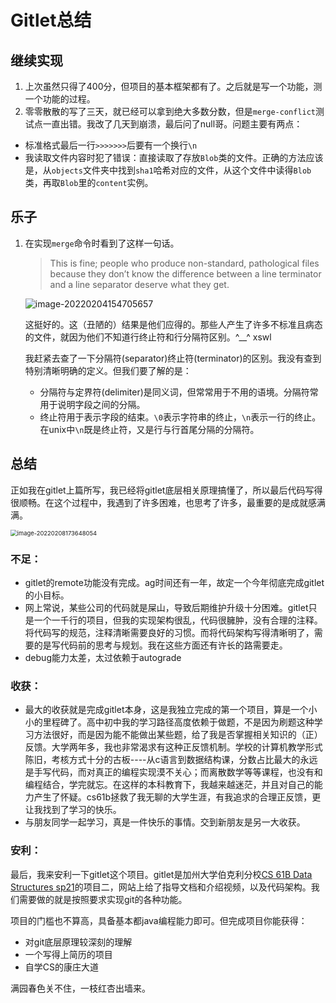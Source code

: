# Gitlet总结

## 继续实现

1. 上次虽然只得了400分，但项目的基本框架都有了。之后就是写一个功能，测一个功能的过程。
2. 零零散散的写了三天，就已经可以拿到绝大多数分数，但是`merge-conflict`测试点一直出错。我改了几天到崩溃，最后问了null哥。问题主要有两点：

- 标准格式最后一行`>>>>>>>`后要有一个换行`\n`
- 我读取文件内容时犯了错误：直接读取了存放`Blob`类的文件。正确的方法应该是，从`objects`文件夹中找到`sha1`哈希对应的文件，从这个文件中读得`Blob`类，再取`Blob`里的`content`实例。

## 乐子

1. 在实现`merge`命令时看到了这样一句话。

   > This is fine; people who produce non-standard, pathological files because they don’t know the difference between a line terminator and a line separator deserve what they get.

   ![image-20220204154705657](https://gitee.com/dongramesez/typora-img/raw/master/img/image-20220204154705657.png)

   这挺好的。这（丑陋的）结果是他们应得的。那些人产生了许多不标准且病态的文件，就因为他们不知道行终止符和行分隔符区别。\^__\^ xswl

   我赶紧去查了一下分隔符(separator)终止符(terminator)的区别。我没有查到特别清晰明确的定义。但我们要了解的是：

   - 分隔符与定界符(delimiter)是同义词，但常常用于不用的语境。分隔符常用于说明字段之间的分隔。
   - 终止符用于表示字段的结束。`\0`表示字符串的终止，`\n`表示一行的终止。在unix中`\n`既是终止符，又是行与行首尾分隔的分隔符。

## 总结

正如我在gitlet上篇所写，我已经将gitlet底层相关原理搞懂了，所以最后代码写得很顺畅。在这个过程中，我遇到了许多困难，也思考了许多，最重要的是成就感满满。

<img src="https://gitee.com/dongramesez/typora-img/raw/master/img/image-20220208173648054.png" alt="image-20220208173648054" style="zoom: 67%;" />

### 不足：

- gitlet的remote功能没有完成。ag时间还有一年，故定一个今年彻底完成gitlet的小目标。
- 网上常说，某些公司的代码就是屎山，导致后期维护升级十分困难。gitlet只是一个一千行的项目，但我的实现架构很乱，代码很臃肿，没有合理的注释。将代码写的规范，注释清晰需要良好的习惯。而将代码架构写得清晰明了，需要的是写代码前的思考与规划。我在这些方面还有许长的路需要走。
- debug能力太差，太过依赖于autograde

### 收获：

- 最大的收获就是完成gitlet本身，这是我独立完成的第一个项目，算是一个小小的里程碑了。高中初中我的学习路径高度依赖于做题，不是因为刷题这种学习方法很好，而是因为能不能做出某些题，给了我是否掌握相关知识的（正）反馈。大学两年多，我也非常渴求有这种正反馈机制。学校的计算机教学形式陈旧，考核方式十分的古板----从c语言到数据结构课，分数占比最大的永远是手写代码，而对真正的编程实现漠不关心；而离散数学等等课程，也没有和编程结合，学完就忘。在这样的本科教育下，我越来越迷茫，并且对自己的能力产生了怀疑。cs61b拯救了我无聊的大学生涯，有我追求的合理正反馈，更让我找到了学习的快乐。
- 与朋友同学一起学习，真是一件快乐的事情。交到新朋友是另一大收获。

### 安利：

最后，我来安利一下gitlet这个项目。gitlet是加州大学伯克利分校[CS 61B Data Structures sp21](https://sp21.datastructur.es/index.html)的项目二，网站上给了指导文档和介绍视频，以及代码架构。我们需要做的就是按照要求实现git的各种功能。

项目的门槛也不算高，具备基本都java编程能力即可。但完成项目你能获得：

- 对git底层原理较深刻的理解
- 一个写得上简历的项目
- 自学CS的康庄大道

满园春色关不住，一枝红杏出墙来。

